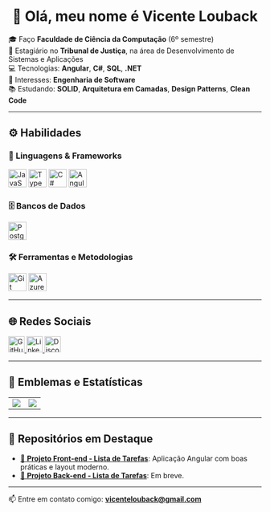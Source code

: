 <!-- Título de boas-vindas -->
<h1 align="center">👋 Olá, meu nome é Vicente Louback</h1>

🎓 Faço **Faculdade de Ciência da Computação** (6º semestre)  
💼 Estagiário no **Tribunal de Justiça**, na área de Desenvolvimento de Sistemas e Aplicações  
💻 Tecnologias: **Angular**, **C#**, **SQL**, **.NET**  
🧠 Interesses: **Engenharia de Software**  
📚 Estudando: **SOLID**, **Arquitetura em Camadas**, **Design Patterns**, **Clean Code**

---

## ⚙️ Habilidades

### 🧩 Linguagens & Frameworks
<p>
  <img src="https://raw.githubusercontent.com/danielcranney/readme-generator/main/public/icons/skills/javascript-colored.svg" width="36" title="JavaScript"/>
  <img src="https://raw.githubusercontent.com/danielcranney/readme-generator/main/public/icons/skills/typescript-colored.svg" width="36" title="TypeScript"/>
  <img src="https://raw.githubusercontent.com/danielcranney/readme-generator/main/public/icons/skills/csharp-colored.svg" width="36" title="C#"/>
  <img src="https://raw.githubusercontent.com/danielcranney/readme-generator/main/public/icons/skills/angularjs-colored.svg" width="36" title="Angular"/>
</p>

### 🗄️ Bancos de Dados
<p>
  <img src="https://raw.githubusercontent.com/danielcranney/readme-generator/main/public/icons/skills/postgresql-colored.svg" width="36" title="PostgreSQL"/>
</p>

### 🛠️ Ferramentas e Metodologias
<p>
  <img src="https://raw.githubusercontent.com/danielcranney/readme-generator/main/public/icons/skills/git-colored.svg" width="36" title="Git"/>
  <img src="https://raw.githubusercontent.com/danielcranney/readme-generator/main/public/icons/skills/azure-colored.svg" width="36" title="Azure DevOps"/>
</p>

---

## 🌐 Redes Sociais

<p>
  <a href="https://github.com/VicenteLouback" target="_blank">
    <img src="https://raw.githubusercontent.com/danielcranney/readme-generator/main/public/icons/socials/github-dark.svg" width="32" title="GitHub"/>
  </a>
  <a href="https://linkedin.com/in/vicentelouback" target="_blank">
    <img src="https://raw.githubusercontent.com/danielcranney/readme-generator/main/public/icons/socials/linkedin-dark.svg" width="32" title="LinkedIn"/>
  </a>
  <a href="https://discord.com/users/SEU_ID_NUMERICO" target="_blank">
    <img src="https://raw.githubusercontent.com/danielcranney/readme-generator/main/public/icons/socials/discord-dark.svg" width="32" title="Discord"/>
  </a>
</p>

---

## 🏅 Emblemas e Estatísticas

<table>
  <tr>
    <td>
      <a href="https://github.com/VicenteLouback">
        <img src="https://github-readme-stats.vercel.app/api?username=VicenteLouback&show_icons=true&count_private=true&title_color=0891b2&text_color=ffffff&icon_color=0891b2&bg_color=1c1917&hide_border=true" />
      </a>
    </td>
    <td>
      <a href="https://github.com/VicenteLouback">
        <img src="https://github-readme-stats.vercel.app/api/top-langs/?username=VicenteLouback&langs_count=8&layout=compact&title_color=0891b2&text_color=ffffff&bg_color=1c1917&hide_border=true" />
      </a>
    </td>
  </tr>
</table>

---

## 📂 Repositórios em Destaque

- [🔗 **Projeto Front-end - Lista de Tarefas**](https://github.com/VicenteLouback/lista-de-tarefas-front-end.git): Aplicação Angular com boas práticas e layout moderno.
- [🔗 **Projeto Back-end - Lista de Tarefas**](https://github.com/VicenteLouback/nome-do-repositorio-back): Em breve.

---

📫 Entre em contato comigo: **vicentelouback@gmail.com**


